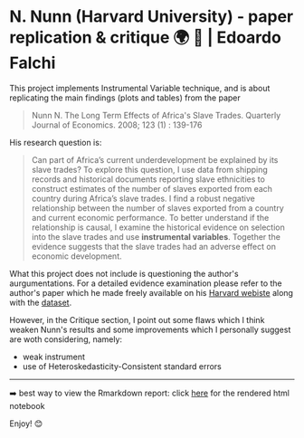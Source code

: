 # N. Nunn (Harvard University) - paper replication & critique :earth_africa: :ship: | Edoardo Falchi

This project implements Instrumental Variable technique, and is about replicating the main findings (plots and tables) from the paper

> Nunn N. The Long Term Effects of Africa's Slave Trades. Quarterly Journal of Economics. 2008; 123 (1) : 139-176

His research question is:
> Can part of Africa’s current underdevelopment be explained by its slave trades? To explore this question, I use data from shipping records and historical documents reporting slave ethnicities to construct estimates of the number of slaves exported from each country during Africa’s slave trades. I find a robust negative relationship between the number of slaves exported from a country and current economic performance. To better understand if the relationship is causal, I examine the historical evidence on selection into the slave trades and use **instrumental variables**. Together the evidence suggests that the slave trades had an adverse effect on economic development.

What this project does not include is questioning the author's aurgumentations. For a detailed evidence examination please refer to the author's paper which he made freely available on his [Harvard webiste](https://scholar.harvard.edu/nunn/publications/long-term-effects-africas-slave-trades) along with the [dataset](https://scholar.harvard.edu/nunn/pages/data-0).  

However, in the Critique section, I point out some flaws which I think weaken Nunn's results and some improvements which I personally suggest are woth considering, namely:
* weak instrument
* use of Heteroskedasticity-Consistent standard errors

---
:arrow_right: best way to view the Rmarkdown report: click [here](https://rawcdn.githack.com/edoardofalchi/Instrumental-variable-paper-replication-critique/b7772b4232afaef05318569eccf217c73a6fed5d/Nunn_replication&critique.html) for the rendered html notebook



Enjoy! :blush:
